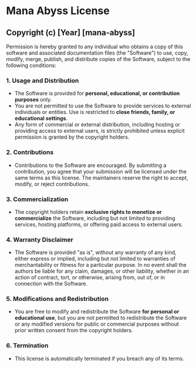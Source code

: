 # Mana Abyss License

## Copyright (c) [Year] [mana-abyss]

Permission is hereby granted to any individual who obtains a copy of this software and associated documentation files (the "Software") to use, copy, modify, merge, publish, and distribute copies of the Software, subject to the following conditions:

### 1. **Usage and Distribution**

- The Software is provided for **personal, educational, or contribution purposes** only.
- You are not permitted to use the Software to provide services to external individuals or entities. Use is restricted to **close friends, family, or educational settings**.
- Any form of commercial or external distribution, including hosting or providing access to external users, is strictly prohibited unless explicit permission is granted by the copyright holders.

### 2. **Contributions**

- Contributions to the Software are encouraged. By submitting a contribution, you agree that your submission will be licensed under the same terms as this license. The maintainers reserve the right to accept, modify, or reject contributions.

### 3. **Commercialization**

- The copyright holders retain **exclusive rights to monetize or commercialize** the Software, including but not limited to providing services, hosting platforms, or offering paid access to external users.

### 4. **Warranty Disclaimer**

- The Software is provided "as is", without any warranty of any kind, either express or implied, including but not limited to warranties of merchantability or fitness for a particular purpose. In no event shall the authors be liable for any claim, damages, or other liability, whether in an action of contract, tort, or otherwise, arising from, out of, or in connection with the Software.

### 5. **Modifications and Redistribution**

- You are free to modify and redistribute the Software **for personal or educational use**, but you are not permitted to redistribute the Software or any modified versions for public or commercial purposes without prior written consent from the copyright holders.

### 6. **Termination**

- This license is automatically terminated if you breach any of its terms.
